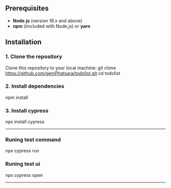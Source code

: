 ## Prerequisites
- **Node.js** (version 18.x and above)
- **npm** (iincluded with Node,js) or **yarn**

## Installation

### 1. Clone the repository
Clone this repository to your local machine:
git clone https://github.com/gemPhatsara/todolist.git
cd todolist
### 2. Install dependencies
npm install

### 3. Install cypress
npx install cypress
__________________________________________________________________________________________________
### Runing test command
npx cypress run

### Runing test ui
npx cypress open
__________________________________________________________________________________________________




